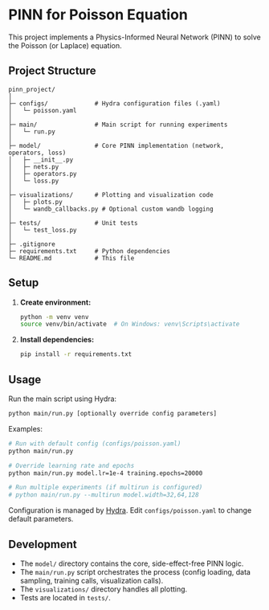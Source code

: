# PINN for Poisson Equation

This project implements a Physics-Informed Neural Network (PINN) to solve the Poisson (or Laplace) equation.

## Project Structure

```
pinn_project/
│
├─ configs/             # Hydra configuration files (.yaml)
│   └─ poisson.yaml
│
├─ main/                # Main script for running experiments
│   └─ run.py
│
├─ model/               # Core PINN implementation (network, operators, loss)
│   ├─ __init__.py
│   ├─ nets.py
│   ├─ operators.py
│   └─ loss.py
│
├─ visualizations/      # Plotting and visualization code
│   ├─ plots.py
│   └─ wandb_callbacks.py # Optional custom wandb logging
│
├─ tests/               # Unit tests
│   └─ test_loss.py
│
├─ .gitignore
├─ requirements.txt     # Python dependencies
└─ README.md            # This file
```

## Setup

1.  **Create environment:**
    ```bash
    python -m venv venv
    source venv/bin/activate  # On Windows: venv\Scripts\activate
    ```
2.  **Install dependencies:**
    ```bash
    pip install -r requirements.txt
    ```

## Usage

Run the main script using Hydra:

```bash
python main/run.py [optionally override config parameters]
```

Examples:

```bash
# Run with default config (configs/poisson.yaml)
python main/run.py

# Override learning rate and epochs
python main/run.py model.lr=1e-4 training.epochs=20000

# Run multiple experiments (if multirun is configured)
# python main/run.py --multirun model.width=32,64,128
```

Configuration is managed by [Hydra](https://hydra.cc/). Edit `configs/poisson.yaml` to change default parameters.

## Development

-   The `model/` directory contains the core, side-effect-free PINN logic.
-   The `main/run.py` script orchestrates the process (config loading, data sampling, training calls, visualization calls).
-   The `visualizations/` directory handles all plotting.
-   Tests are located in `tests/`. 